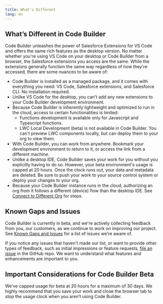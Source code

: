 ```yaml
---
title: What's Different
lang: en
---
```

## What’s Different in Code Builder

Code Builder unleashes the power of Salesforce Extensions for VS Code and offers the same rich features as the desktop version. No matter whether you're using VS Code on your desktop or Code Builder from a browser, the Salesforce extensions you access are the same. While the extensions generally function the same way regardless of how they're accessed, there are some nuances to be aware of:

* Code Builder is installed as a managed package, and it comes with everything you need: VS Code, Salesforce extensions, and Salesforce CLI. No installation required. 
* Unlike VS Code for the desktop, you can't add any new extensions to your Code Builder development environment.
* Because Code Builder is inherently lightweight and optimized to run in the cloud, access to certain functionalities is limited:    
    * Functions development is available only for Javascript and Typescript functions.
    * LWC Local Development (beta) is not available in Code Builder. You can't preview LWC components locally, but can deploy them to your org to view them.
* With Code Builder, you can work from anywhere. Bookmark your development environment to return to it, or access the link from a different machine. 
* Unlike a desktop IDE, Code Builder saves your work for you without you explicitly having to do so. However, your beta environment's usage is capped at 20 hours. Once the clock runs out, your data and metadata are deleted. Be sure to push your work to your source control system or deploy your changes to your org. 
* Because your Code Builder instance runs in the cloud, authorizing an org from it follows a different (device) flow than the desktop IDE. See [Connect to Different Org](https://developer.salesforce.com/tools/vscode/en/codebuilder/cb-start/#connect-to-a-different-org) for steps.

## Known Gaps and Issues
Code Builder is currently in beta, and we're actively collecting feedback from you, our customers, as we continue to work on improving our project. See [Known Gaps and Issues](https://github.com/forcedotcom/try-code-builder-feedback/wiki/Known-Gaps-and-Issues) for a list of issues we're aware of. 

If you notice any issues that haven't made our list, or want to provide other types of feedback, such as initial impressions or feature requests, [file an issue](https://github.com/forcedotcom/try-code-builder-feedback/issues) in the GitHub repo. We want to understand what features and enhancements are important to you.

## Important Considerations for Code Builder Beta
We've capped usage for beta at 20 hours for a maximum of 30 days. We highly recommend that you save your work and close the browser tab to stop the usage clock when you aren’t using Code Builder.

